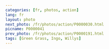 ```yaml
---
categories: [fr, photos, action]
lang: fr
layout: photo
next_photo: /fr/photos/action/P0000030.html
picname: P0000041
prev_photo: /fr/photos/action/P0000191.html
tags: [Green Grass, Ingo, Willys]
---
```

